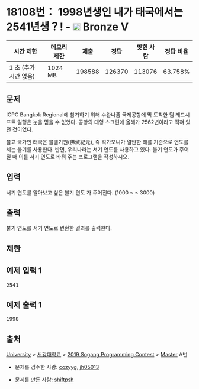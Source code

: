 # 18108번： 1998년생인 내가 태국에서는 2541년생？! - <img src="https://static.solved.ac/tier_small/1.svg" style="height:20px" /> Bronze V



| 시간 제한 | 메모리 제한 | 제출 | 정답 | 맞힌 사람 | 정답 비율 |
| --- | --- | --- | --- | --- | --- |
| 1 초 (추가 시간 없음) | 1024 MB | 198588 | 126370 | 113076 | 63.758% |
## 문제

ICPC Bangkok Regional에 참가하기 위해 수완나품 국제공항에 막 도착한 팀 레드시프트 일행은 눈을 믿을 수 없었다. 공항의 대형 스크린에 올해가 2562년이라고 적혀 있던 것이었다.

불교 국가인 태국은 불멸기원(佛滅紀元), 즉 석가모니가 열반한 해를 기준으로 연도를 세는 불기를 사용한다. 반면, 우리나라는 서기 연도를 사용하고 있다. 불기 연도가 주어질 때 이를 서기 연도로 바꿔 주는 프로그램을 작성하시오.

## 입력

서기 연도를 알아보고 싶은 불기 연도 가 주어진다. (1000 ≤  ≤ 3000)

## 출력

불기 연도를 서기 연도로 변환한 결과를 출력한다.

## 제한

## 예제 입력 1

<pre>2541
</pre>
## 예제 출력 1

<pre>1998
</pre>
## 출처

[University](/category/5) > [서강대학교](/category/83) > [2019 Sogang Programming Contest](/category/693) > [Master](/category/detail/2129) A번

- 문제를 검수한 사람: [cozyyg](/user/cozyyg), [jh05013](/user/jh05013)

- 문제를 만든 사람: [shiftpsh](/user/shiftpsh)